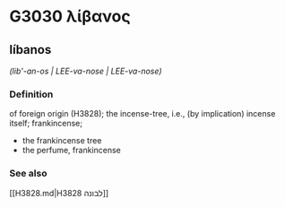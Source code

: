 # G3030 λίβανος

## líbanos

_(lib'-an-os | LEE-va-nose | LEE-va-nose)_

### Definition

of foreign origin (H3828); the incense-tree, i.e., (by implication) incense itself; frankincense; 

- the frankincense tree
- the perfume, frankincense

### See also

[[H3828.md|H3828 לבונה]]
